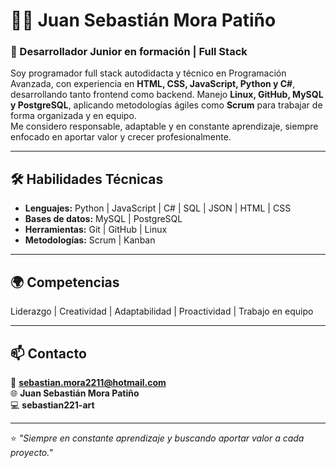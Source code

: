 # 👨‍💻 Juan Sebastián Mora Patiño  

### 🚀 Desarrollador Junior en formación | Full Stack  

Soy programador full stack autodidacta y técnico en Programación Avanzada, con experiencia en **HTML, CSS, JavaScript, Python y C#**, desarrollando tanto frontend como backend. Manejo **Linux, GitHub, MySQL y PostgreSQL**, aplicando metodologías ágiles como **Scrum** para trabajar de forma organizada y en equipo.  
Me considero responsable, adaptable y en constante aprendizaje, siempre enfocado en aportar valor y crecer profesionalmente.  

---

## 🛠️ Habilidades Técnicas  
- **Lenguajes:** Python | JavaScript | C# | SQL | JSON | HTML | CSS  
- **Bases de datos:** MySQL | PostgreSQL  
- **Herramientas:** Git | GitHub | Linux  
- **Metodologías:** Scrum | Kanban  

---

## 🌍 Competencias  
Liderazgo | Creatividad | Adaptabilidad | Proactividad | Trabajo en equipo  

---

## 📫 Contacto  
📧 **sebastian.mora2211@hotmail.com**  
🌐 **Juan Sebastián Mora Patiño**  
💻 **sebastian221-art**  

---
⭐️ _"Siempre en constante aprendizaje y buscando aportar valor a cada proyecto."_  
